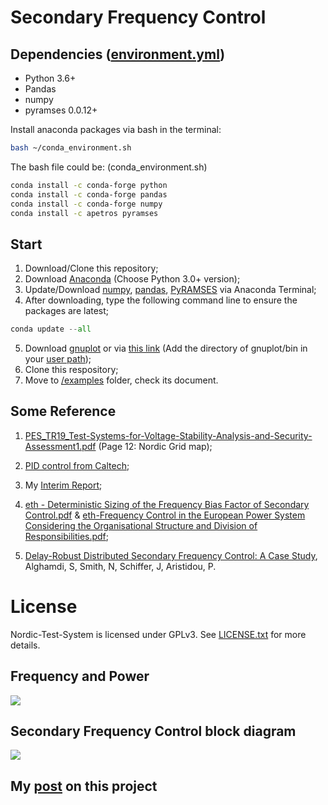 # Secondary Frequency Control

## Dependencies ([environment.yml](https://github.com/realgjl/sfcNordic/blob/master/environment.yml))
- Python 3.6+
- Pandas
- numpy
- pyramses 0.0.12+

Install anaconda packages via bash in the terminal:
```bash
bash ~/conda_environment.sh
```

The bash file could be: (conda_environment.sh)
```bash
conda install -c conda-forge python
conda install -c conda-forge pandas 
conda install -c conda-forge numpy
conda install -c apetros pyramses
```

## Start
1. Download/Clone this repository;
2. Download [Anaconda](https://www.anaconda.com/distribution/) (Choose Python 3.0+ version);
3. Update/Download [numpy](http://www.numpy.org/), [pandas](https://pandas.pydata.org), [PyRAMSES](https://ramses.paristidou.info) via Anaconda Terminal;
4. After downloading, type the following command line to ensure the packages are latest;
```python
conda update --all
```
5. Download [gnuplot](https://sourceforge.net/projects/gnuplot/files/gnuplot/5.2.5/)
or via [this link](https://www.dropbox.com/s/qqr0yarrag3e9ia/gnuplot.zip?dl=0) (Add the directory of gnuplot/bin in your [user path](https://support.microsoft.com/en-gb/help/931715/you-cannot-modify-user-environment-variables-in-the-system-properties));
6. Clone this respository;
7. Move to [/examples](https://github.com/realgjl/sfcNordic/tree/master/examples) folder, check its document.

## Some Reference
1. [PES_TR19_Test-Systems-for-Voltage-Stability-Analysis-and-Security-Assessment1.pdf](https://github.com/realgjl/Nordic-Test-System/blob/master/reference%20(pdf)/PES_TR19_Test-Systems-for-Voltage-Stability-Analysis-and-Security-Assessment1.pdf) (Page 12: Nordic Grid map);

2. [PID control from Caltech](https://github.com/realgjl/sfcNordic/blob/master/reference%20(pdf)/Caltech%20PID%20Control.pdf);

3. My [Interim Report](https://github.com/realgjl/Nordic-Test-System/blob/master/reference%20(pdf)/interim%20report.pdf);

4. [eth - Deterministic Sizing of the Frequency Bias Factor of Secondary Control.pdf](https://github.com/realgjl/Nordic-Test-System/blob/master/reference%20(pdf)/eth%20-%20Deterministic%20Sizing%20of%20the%20Frequency%20Bias%20Factor%20of%20Secondary%20Control.pdf) & [eth-Frequency Control in the European Power System Considering the Organisational Structure and Division of Responsibilities.pdf](https://github.com/realgjl/Nordic-Test-System/blob/master/reference%20(pdf)/eth-Frequency%20Control%20in%20the%20European%20Power%20System%20Considering%20the%20Organisational%20Structure%20and%20Division%20of%20Responsibilities.pdf);

5. [Delay-Robust Distributed Secondary Frequency Control: A Case Study](http://eprints.whiterose.ac.uk/144279/8/PID5849209.pdf), Alghamdi, S, Smith, N, Schiffer, J, Aristidou, P.

# License

Nordic-Test-System is licensed under GPLv3. See [LICENSE.txt](https://github.com/realgjl/Nordic-Test-System/blob/master/LICENSE.txt) for more details.

## Frequency and Power
![](https://i.loli.net/2019/05/19/5ce09912785a964695.jpg)

## Secondary Frequency Control block diagram
![](https://i.loli.net/2019/05/19/5ce09936d296f73901.png)

## My [post](https://github.com/realgjl/sfcNordic/blob/master/reference%20(pdf)/post.pdf) on this project

